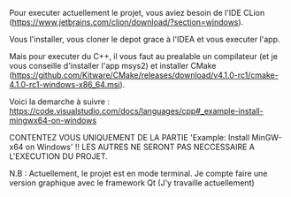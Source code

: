 Pour executer actuellement le projet, vous aviez besoin de l'IDE CLion (https://www.jetbrains.com/clion/download/?section=windows).

Vous l'installer, vous cloner le depot grace à l'IDEA et vous executer l'app.

Mais pour executer du C++, il vous faut au prealable un compilateur (et je vous conseille d'installer l'app msys2) et installer CMake (https://github.com/Kitware/CMake/releases/download/v4.1.0-rc1/cmake-4.1.0-rc1-windows-x86_64.msi).

Voici la demarche à suivre : https://code.visualstudio.com/docs/languages/cpp#_example-install-mingwx64-on-windows

CONTENTEZ VOUS UNIQUEMENT DE LA PARTIE 'Example: Install MinGW-x64 on Windows' !!
LES AUTRES NE SERONT PAS NECCESSAIRE A L'EXECUTION DU PROJET.



N.B : Actuellement, le projet est en mode terminal. Je compte faire une version graphique avec le framework Qt (J'y travaille actuellement)
